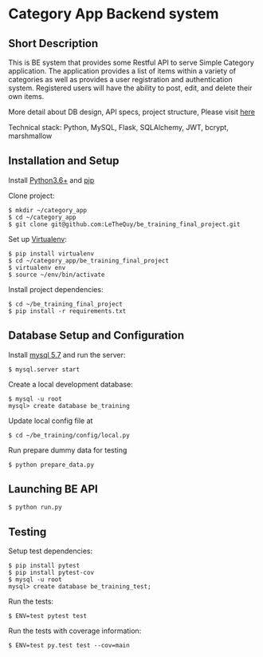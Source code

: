 # Category App Backend system

## Short Description

This is BE system that provides some Restful API to serve Simple Category application. The application provides a list
of items within a variety of categories as well as provides a user registration and authentication system. Registered
users will have the ability to post, edit, and delete their own items.

More detail about DB design, API specs, project structure, Please
visit [here](https://docs.google.com/document/d/13WE0p50ecmviwt3JmI6BuaJbkb8jQMxjvuPZZ38LapA/edit#heading=h.vcozbswwqf8l)

Technical stack: Python, MySQL, Flask, SQLAlchemy, JWT, bcrypt, marshmallow

## Installation and Setup

Install [Python3.6+](https://www.python.org/downloads/) and [pip](https://pypi.python.org/pypi/pip)

Clone project:

    $ mkdir ~/category_app
    $ cd ~/category_app
    $ git clone git@github.com:LeTheQuy/be_training_final_project.git

Set up [Virtualenv](https://virtualenv.pypa.io/en/stable/):

    $ pip install virtualenv
    $ cd ~/category_app/be_training_final_project
    $ virtualenv env
    $ source ~/env/bin/activate

Install project dependencies:

    $ cd ~/be_training_final_project
    $ pip install -r requirements.txt

## Database Setup and Configuration

Install [mysql 5.7](https://dev.mysql.com/downloads/mysql/5.7.html) and run the server:

    $ mysql.server start

Create a local development database:

    $ mysql -u root
    mysql> create database be_training

Update local config file at

    $ cd ~/be_training/config/local.py

Run prepare dummy data for testing

    $ python prepare_data.py

## Launching BE API

    $ python run.py

## Testing

Setup test dependencies:

    $ pip install pytest
    $ pip install pytest-cov
    $ mysql -u root
    mysql> create database be_training_test;

Run the tests:

    $ ENV=test pytest test 

Run the tests with coverage information:

    $ ENV=test py.test test --cov=main
